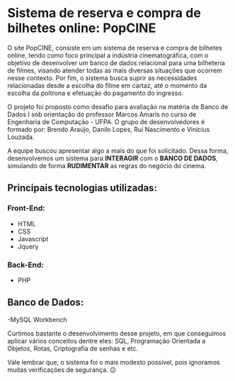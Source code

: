 # Sistema de reserva e compra de bilhetes online: PopCINE

O site PopCINE, consiste em um sistema de reserva e compra de bilhetes online, tendo como foco principal a indústria cinematográfica, com o objetivo de desenvolver um banco de dados relacional para uma bilheteria de filmes, visando atender todas as mais diversas situações que ocorrem nesse contexto. Por fim, o sistema busca suprir as necessidades relacionadas desde a escolha do filme em cartaz, até o momento da escolha da poltrona e efetuação do pagamento do ingresso.

O projeto foi proposto como desafio para avaliação na matéria de Banco de Dados I sob orientação do professor Marcos Amarís no curso de Engenharia de Computação - UFPA. O grupo de desenvolvedores é formado por: Brendo Araújo, Danilo Lopes, Rui Nascimento e Vinicius Louzada.  

A equipe buscou apresentar algo a mais do que foi solicitado. Dessa forma, desenvolvemos um sistema para **INTERAGIR** com o **BANCO DE DADOS**, simulando de forma **RUDIMENTAR** as regras do negócio do cinema.

## Principais tecnologias utilizadas:

### Front-End:
- HTML
- CSS
- Javascript
- Jquery

### Back-End:
- PHP

## Banco de Dados:
-MySQL Workbench

Curtimos bastante o desenvolvimento desse projeto, em que conseguimos aplicar vários conceitos dentre eles: SQL, Programação Orientada a Objetos, Rotas, Criptografia de senhas e etc. 

Vale lembrar que, o sistema foi o mais modesto possível, pois ignoramos muitas verificações de segurança. 😉
